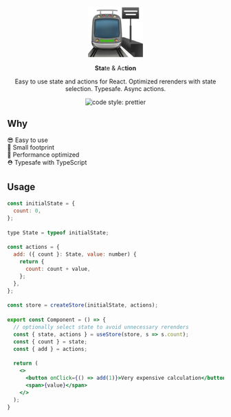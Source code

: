 <div align="center">
  <img width="128px" src="./docs/station.png" alt="station">
  <p>
    <b>Sta</b>te & Ac<b>tion</b>
  </p>
  <p>
    Easy to use state and actions for React. Optimized rerenders with state selection. Typesafe. Async actions.
  </p>
  <img alt="code style: prettier" src="https://img.shields.io/badge/code_style-prettier-ff69b4.svg?style=flat-square">
</div>

## Why

😎 Easy to use <br />
🦶 Small footprint <br />
🚀 Performance optimized <br />
⛑ Typesafe with TypeScript <br />

## Usage

```jsx
const initialState = {
  count: 0,
};

type State = typeof initialState;

const actions = {
  add: ({ count }: State, value: number) {
    return {
      count: count + value,
    };
  },
};

const store = createStore(initialState, actions);

export const Component = () => {
  // optionally select state to avoid unnecessary rerenders
  const { state, actions } = useStore(store, s => s.count);
  const { count } = state;
  const { add } = actions;

  return (
    <>
      <button onClick={() => add(1)}>Very expensive calculation</button>
      <span>{value}</span>
    </>
  );
}

```
